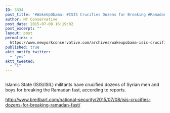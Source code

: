 ```yaml
---
ID: 3334
post_title: '#WakeUpObama: #ISIS Crucifies Dozens for Breaking #Ramadan Fast #tcot #PJNET #CounterJihad'
author: NY Conservative
post_date: 2015-07-08 16:19:02
post_excerpt: ""
layout: post
permalink: >
  https://www.newyorkconservative.com/archives/wakeupobama-isis-crucifies-dozens-for-breaking-ramadan-fast-tcot-pjnet-counterjihad/
published: true
aktt_notify_twitter:
  - 'yes'
aktt_tweeted:
  - "1"
---
```

<p><img src="http://www.newyorkconservative.com/wp-content/uploads/2015/07/070815_2018_WakeUpObama1.jpg" alt=""/>
	</p><p>Islamic State (ISIS/ISIL) militants have crucified dozens of Syrian men and boys for breaking the Ramadan fast, according to reports.
</p><p><a href="http://www.breitbart.com/national-security/2015/07/08/isis-crucifies-dozens-for-breaking-ramadan-fast/">http://www.breitbart.com/national-security/2015/07/08/isis-crucifies-dozens-for-breaking-ramadan-fast/</a>
	</p>